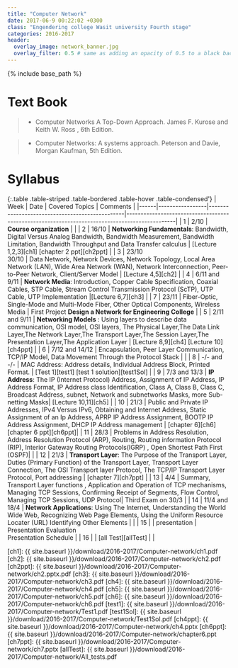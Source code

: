 ```yaml
---
title: "Computer Network"
date: 2017-06-9 00:22:02 +0300
class: "Engendering college Wasit university Fourth stage"
categories: 2016-2017
header:
  overlay_image: network_banner.jpg
  overlay_filter: 0.5 # same as adding an opacity of 0.5 to a black background
---
```


{% include base_path %}

# Text Book
 > * Computer Networks A Top-Down Approach. James F. Kurose  and Keith W. Ross , 6th Edition.
 
 > * Computer Networks: A systems approach. Peterson and Davie, Morgan Kaufman, 5th Edition.

# Syllabus

{:.table .table-striped .table-bordered .table-hover .table-condensed'}
| Week | Date            | Covered Topics                                                                                                           | Comments                                                                                                          | 
|------|-----------------|------------------------------------------------|-----------------------------------------------------------------------------------------------| 
| 1    | 2/10            | **Course organization**                                                                                                  |                                                                                                                   | 
| 2    | 16/10           | **Networking Fundamentals**: Bandwidth, Digital Versus Analog Bandwidth, Bandwidth Measurement, Bandwidth Limitation, Bandwidth Throughput and Data Transfer calculus | [Lecture 1,2,3][ch1] [chapter 2 ppt][ch2ppt]                                                 |
| 3    | 23/10 <br>30/10 | Data Network, Network Devices, Network Topology, Local Area Network (LAN), Wide Area Network (WAN), Network Interconnection, Peer-to-Peer Network, Client/Server Model |       [Lecture 4,5][ch2]                                            | 
| 4    | 6/11 and 9/11   | **Network Media**: Introduction, Copper Cable Specification, Coaxial Cables, STP Cable,  Stream Control Transmission Protocol (ScTP), UTP Cable, UTP Implementation                                                  |[Lecture 6,7][ch3]       | 
| 7    | 23/11           | Fiber-Optic, Single-Mode and Multi-Mode Fiber, Other Optical Components, Wireless Media                                   |  First Project **Design a Network for Engineering College**                                                        | 
| 5    | 2/11 and 9/11   | **Networking Models** : Using layers to describe data communication, OSI model, OSI layers, The Physical Layer,The Data Link Layer,The Network Layer,The Transport Layer,The Session Layer,The Presentation Layer,The Application Layer  | [Lecture 8,9][ch4] [Lecture 10][ch4ppt]   | 
| 6    | 7/12 and 14/12  | Encapsulation, Peer Layer Communication, TCP/IP Model, Data Movement Through the Protocol Stack                           |                                                                                                                  | 
| 8    | -/- and -/-     | MAC Address: Address details, Individual Address Block, Printed Format.                                                   | [Test 1][test1] [test 1 solution][test1Sol]                                                                                                            | 
| 9    |    7/3 and 13/3     | **IP Address**: The IP (Internet Protocol) Address, Assignment of IP Address, IP Address Format, IP Address class Identification, Class A, Class B, Class C, Broadcast Address, subnet, Network and subnetworks Masks, more Sub-netting Masks| [Lecture 10,11][ch5] | 
| 10   | 21/3             | Public and Private IP Addresses, IPv4 Versus IPv6, Obtaining and Internet Address, Static Assignment of an Ip Address, APRP IP Address Assignment, BOOTP IP Address Assignment, DHCP IP Address management   |  [chapter 6][ch6] [chapter 6 ppt][ch6ppt]| 
| 11   | 28/3            | Problems in Address Resolution, Address Resolution Protocol (ARP), Routing, Routing information Protocol (RIP), Interior Gateway Routing Protocols(IGRP) , Open Shortest Path First (OSPF)|    | 
| 12   | 21/3            | **Transport Layer**: The Purpose of the Transport Layer, Duties (Primary Function) of the Transport Layer, Transport Layer Connection, The OSI Transport layer Protocol, The TCP/IP Transport Layer Protocol, Port addressing |  [chapter 7][ch7ppt]            | 
| 13   |  4/4    | Summary, Transport Layer functions , Application and Operation of TCP mechanisms, Managing TCP Sessions, Confirming Receipt of Segments, Flow Control, Managing TCP Sessions, UDP Protocol| Third Exam on 30/3                               | 
| 14   | 11/4 and 18/4   | **Network Applications**: Using The Internet, Understanding the World Wide Web, Recognizing Web Page Elements, Using the Uniform Resource Locater (URL) Identifying Other Elements |                                                         |
| 15   |                 | presentation                                                                                                             | Presentation Evaluation <br>Presentation Schedule                                                                 | 
| 16   |                 |  [all Test][allTest]                                                                                                                        |                                                                                                                   | 

[ch1]: {{ site.baseurl }}/download/2016-2017/Computer-network/ch1.pdf
[ch2]: {{ site.baseurl }}/download/2016-2017/Computer-network/ch2.pdf
[ch2ppt]: {{ site.baseurl }}/download/2016-2017/Computer-network/ch2.pptx.pdf
[ch3]: {{ site.baseurl }}/download/2016-2017/Computer-network/ch3.pdf
[ch4]: {{ site.baseurl }}/download/2016-2017/Computer-network/ch4.pdf
[ch5]: {{ site.baseurl }}/download/2016-2017/Computer-network/ch5.pdf
[ch6]: {{ site.baseurl }}/download/2016-2017/Computer-network/ch6.pdf
[test1]: {{ site.baseurl }}/download/2016-2017/Computer-network/Test1.pdf
[test1Sol]: {{ site.baseurl }}/download/2016-2017/Computer-network/Test1Sol.pdf
[ch4ppt]: {{ site.baseurl }}/download/2016-2017/Computer-network/ch4.pptx
[ch6ppt]: {{ site.baseurl }}/download/2016-2017/Computer-network/chapter6.ppt
[ch7ppt]: {{ site.baseurl }}/download/2016-2017/Computer-network/ch7.pptx
[allTest]: {{ site.baseurl }}/download/2016-2017/Computer-network/All_tests.pdf